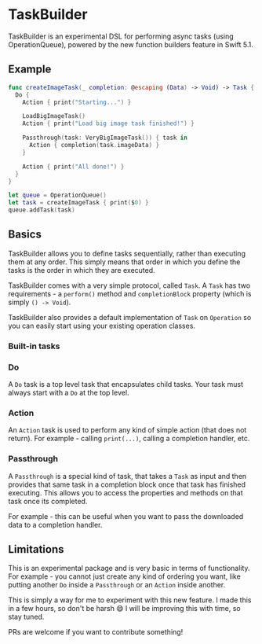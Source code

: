 # TaskBuilder

TaskBuilder is an experimental DSL for performing async tasks (using OperationQueue), powered
by the new function builders feature in Swift 5.1.

## Example

```swift
func createImageTask(_ completion: @escaping (Data) -> Void) -> Task {
  Do {
    Action { print("Starting...") }

    LoadBigImageTask()
    Action { print("Load big image task finished!") }

    Passthrough(task: VeryBigImageTask()) { task in
      Action { completion(task.imageData) }
    }

    Action { print("All done!") }
  }
}

let queue = OperationQueue()
let task = createImageTask { print($0) }
queue.addTask(task)
```

## Basics

TaskBuilder allows you to define tasks sequentially, rather than executing them at any order. This simply means that order in which you define the tasks is the order in which they are executed.

TaskBuilder comes with a very simple protocol, called `Task`. A `Task` has two requirements - a `perform()` method and `completionBlock` property (which is simply `() -> Void`).

TaskBuilder also provides a default implementation of `Task` on `Operation` so you can easily start using your existing operation classes.

### Built-in tasks

### **Do**

A `Do` task is a top level task that encapsulates child tasks. Your task must always start with a `Do` at the top level.

### **Action**

An `Action` task is used to perform any kind of simple action (that does not return). For example - calling `print(...)`, calling a completion handler, etc.

### **Passthrough**

A `Passthrough` is a special kind of task, that takes a `Task` as input and then provides that same task in a completion block once that task has finished executing. This allows you to access the properties and methods on that task once its completed. 

For example - this can be useful when you want to pass the downloaded data to a completion handler.

## Limitations

This is an experimental package and is very basic in terms of functionality. For example - you cannot just create any kind of ordering you want, like putting another `Do` inside a `Passthrough` or an `Action` inside another. 

This is simply a way for me to experiment with this new feature. I made this in a few hours, so don't be harsh 😄 I will be improving this with time, so stay tuned.

PRs are welcome if you want to contribute something!
